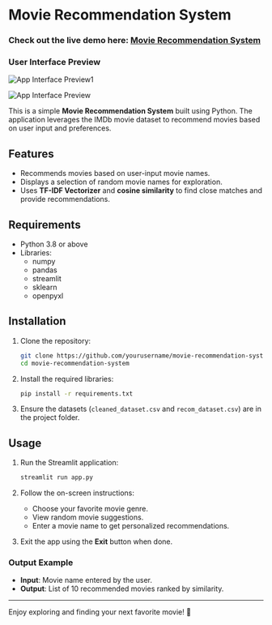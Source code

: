 # Movie Recommendation System 
### Check out the live demo here: [Movie Recommendation System](https://movie-recommendation-system-nr.streamlit.app/)

### User Interface Preview
![App Interface Preview1](https://github.com/user-attachments/assets/283087c5-ade4-4980-bd57-c28962f56f19)


![App Interface Preview](https://github.com/user-attachments/assets/18a9d8c5-7d35-4e62-a8b3-661437994b97)


This is a simple **Movie Recommendation System** built using Python. The application leverages the IMDb movie dataset to recommend movies based on user input and preferences.

## Features
- Recommends movies based on user-input movie names.
- Displays a selection of random movie names for exploration.
- Uses **TF-IDF Vectorizer** and **cosine similarity** to find close matches and provide recommendations.

## Requirements
- Python 3.8 or above
- Libraries:
  - numpy
  - pandas
  - streamlit
  - sklearn
  - openpyxl

## Installation
1. Clone the repository:
   ```bash
   git clone https://github.com/yourusername/movie-recommendation-system.git
   cd movie-recommendation-system
   ```

2. Install the required libraries:
   ```bash
   pip install -r requirements.txt
   ```

3. Ensure the datasets (`cleaned_dataset.csv` and `recom_dataset.csv`) are in the project folder.

## Usage
1. Run the Streamlit application:
   ```bash
   streamlit run app.py
   ```

2. Follow the on-screen instructions:
   - Choose your favorite movie genre.
   - View random movie suggestions.
   - Enter a movie name to get personalized recommendations.

3. Exit the app using the **Exit** button when done.

### Output Example
- **Input**: Movie name entered by the user.
- **Output**: List of 10 recommended movies ranked by similarity.



---

Enjoy exploring and finding your next favorite movie! 🎥
